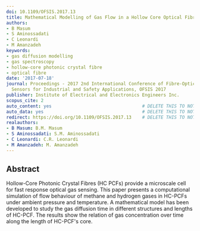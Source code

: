 ```yaml
---
doi: 10.1109/OFSIS.2017.13
title: Mathematical Modelling of Gas Flow in a Hollow Core Optical Fibre
authors:
- B Masum
- S Aminossadati
- C Leonardi
- M Amanzadeh
keywords:
- gas diffusion modelling
- gas spectroscopy
- hollow-core photonic crystal fibre
- optical fibre
date: '2017-07-18'
journal: Proceedings - 2017 2nd International Conference of Fibre-Optic and Photonic
  Sensors for Industrial and Safety Applications, OFSIS 2017
publisher: Institute of Electrical and Electronics Engineers Inc.
scopus_cite: 2
auto_content: yes                                  # DELETE THIS TO NOT AUTO GENERATE CONTENT
auto_data: yes                                     # DELETE THIS TO NOT AUTO GENERATE METADATA
redirect: https://doi.org/10.1109/OFSIS.2017.13    # DELETE THIS TO NOT REDIRECT
realauthors:
- B Masum: B.M. Masum
- S Aminossadati: S.M. Aminossadati
- C Leonardi: C.R. Leonardi
- M Amanzadeh: M. Amanzadeh
---
```



## Abstract
Hollow-Core Photonic Crystal Fibres (HC PCFs) provide a microscale cell for fast response optical gas sensing. This paper presents a computational simulation of flow behaviour of methane and hydrogen gases in HC-PCFs under ambient pressure and temperature. A mathematical model has been developed to study the gas diffusion time in different structures and lengths of HC-PCF. The results show the relation of gas concentration over time along the length of HC-PCF's core.
